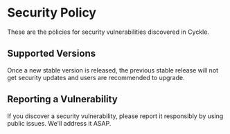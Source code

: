# Security Policy

These are the policies for security vulnerabilities discovered in Cyckle.

## Supported Versions

Once a new stable version is released, the previous stable release will not get security updates and users are recommended to upgrade.

## Reporting a Vulnerability

If you discover a security vulnerability, please report it responsibly by using public issues. We'll address it ASAP.

